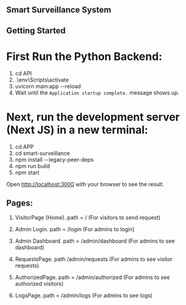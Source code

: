 ## Smart Surveillance System

## Getting Started
# First Run the Python Backend:
1. cd API
2. .\env\Scripts\activate
3. uvicorn main:app --reload
4. Wait until the `Application startup complete.` message shows up.



# Next, run the development server (Next JS) in a new terminal:
1. cd APP
2. cd smart-surveillance
3. npm install --legacy-peer-deps
4. npm run build
5. npm start

Open [http://localhost:3000](http://localhost:3000) with your browser to see the result.



## Pages:
1. VisitorPage (Home). path = / (For visitors to send request)

2. Admin Login. path = /login (For admins to login)

3. Admin Dashboard. path = /admin/dashboard (For admins to see dashboard)

4. RequestsPage. path /admin/requests (For admins to see visitor requests)

5. AuthorizedPage. path = /admin/authorized (For admins to see authorized visitors)

6. LogsPage. path = /admin/logs (For admins to see logs)


